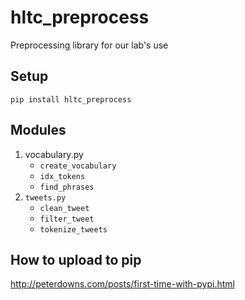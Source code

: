 # hltc_preprocess
Preprocessing library for our lab's use

## Setup
`pip install hltc_preprocess`

## Modules
1. vocabulary.py
	- `create_vocabulary`
	- `idx_tokens`
	- `find_phrases`
2. `tweets.py`
	- `clean_tweet`
	- `filter_tweet`
	- `tokenize_tweets`
## How to upload to pip
http://peterdowns.com/posts/first-time-with-pypi.html
